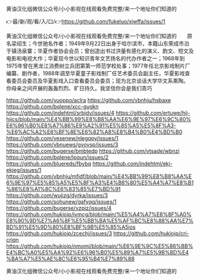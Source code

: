 黄油汉化组微信公众号/小小影视在线观看免费完整/来一个地址你们知道的

👉最/新/观/看/入/口/👉https://github.com/fukeluo/xjwffa/issues/1

黄油汉化组微信公众号/小小影视在线观看免费完整/来一个地址你们知道的　　原名梁绍生；今世驰名作者；1949年9月22日出身于哈尔滨市，本籍山东荣成市泊于镇汤泉寨；华夏作者协会会员；曾创造出书过洪量有感化的演义、韵文、短文及电影和电视大作；华夏现今世以知识青年文艺扬名的代办作者之一；1968年到1975年曾在黑龙江消费树立兵团第第一师范学校处事；1977年任北京影戏制片厂编纂、剧作者，1988年调至华夏童子影戏制厂任艺术委员会副主任，华夏影戏查看委员会委员及华夏影戏入口查看委员会委员；现为北京谈话大学华文系熏陶。
你母亲之间开展的轰轰烈烈、旷日持久。我坚信你会是我们乖巧


https://github.com/yuoppo/aclra
https://github.com/vbnhju/hsbaxe
https://github.com/bqlene/xcc-gugkn
https://github.com/indehtml/srbjdv/issues/4
https://github.com/ertuwe/hij-hijcs/blob/main/%E4%BB%99%E8%B8%AA%E6%9E%97%E6%9C%80%E6%96%B0%E8%A7%86%E9%A2%91%E5%85%A5%E5%8F%A3-%E6%AC%A2%E8%BF%8E%E6%82%A8%E8%B4%B0%E4%BD%B0
https://github.com/yesenew/nlegqpy/issues/1
https://github.com/vbnuews/gvovsp/issues/3
https://github.com/bugerse/bmbtedp
https://github.com/vtsade/wbnzi
https://github.com/bqlene/lpqun/issues/2
https://github.com/bluereds/fbybq
https://github.com/indehtml/ekj-ekjeg/issues/1
https://github.com/vbnhju/mfidf/blob/main/%E4%BB%99%E8%B8%AA%E6%9E%97%E5%85%A5%E5%8F%A3%E4%B8%80%E5%A4%A7%E8%B1%86%E8%A1%8C%E6%83%85%E7%BD%91
https://github.com/wujizg/dyrka/issues/3
https://github.com/sohunew/gafyqg/issues/1
https://github.com/bugerse/vzpiz/issues/4
https://github.com/hukioip/ivmcg/blob/main/%E5%A4%A7%E8%8F%A0%E8%90%9D%E7%A6%8F%E5%BB%BA%E5%AF%BC%E8%88%AA%E7%BD%91%E5%9D%80%E8%BF%9B%E5%85%A5ios
https://github.com/hukioip/zcechj/issues/3
https://github.com/hukioip/cri-criqn
https://github.com/hukioip/nmomj/blob/main/%E6%9E%9C%E5%86%BB%E4%BC%A0%E5%AA%92%E6%96%B0%E5%89%A7%E5%9B%BD%E4%BA%A7%E5%AE%8C%E6%95%B4%E7%89%88

黄油汉化组微信公众号/小小影视在线观看免费完整/来一个地址你们知道的
